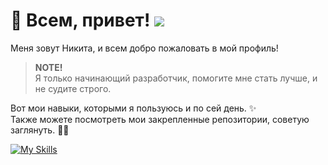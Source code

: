 # 👋 Всем, привет! ![](https://komarev.com/ghpvc/?username=Maatarashiii&color=brightgreen&style=flat)
Меня зовут Никита, и всем добро пожаловать в мой профиль!

> **NOTE!** <br>
> Я только начинающий разработчик, помогите мне стать лучше, и не судите строго.

Вот мои навыки, которыми я пользуюсь и по сей день. ✨ <br>
Также можете посмотреть мои закрепленные репозитории, советую заглянуть. 📌👀

[![My Skills](https://skillicons.dev/icons?i=html,css,js,figma,vscode&theme=light)](https://skillicons.dev)